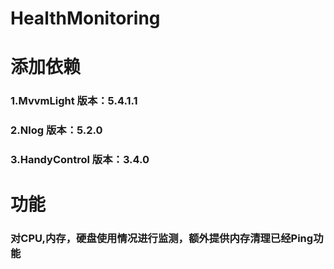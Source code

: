 # HealthMonitoring
# 添加依赖
### 1.MvvmLight 版本：5.4.1.1
### 2.Nlog 版本：5.2.0
### 3.HandyControl 版本：3.4.0
# 功能
### 对CPU,内存，硬盘使用情况进行监测，额外提供内存清理已经Ping功能
